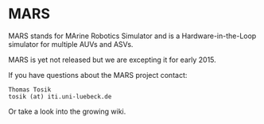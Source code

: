 MARS
====

MARS stands for MArine Robotics Simulator and is a Hardware-in-the-Loop simulator for multiple AUVs and ASVs.

MARS is yet not released but we are excepting it for early 2015.

If you have questions about the MARS project contact:
```
Thomas Tosik 
tosik (at) iti.uni-luebeck.de
```

Or take a look into the growing wiki.
